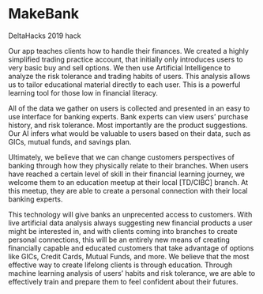 # MakeBank
DeltaHacks 2019 hack

Our app teaches clients how to handle their finances. We created a highly simplified trading practice account, that initially only introduces users to very basic buy and sell options. We then use Artificial Intelligence to analyze the risk tolerance and trading habits of users. This analysis allows us to tailor educational material directly to each user. This is a powerful learning tool for those low in financial literacy.

All of the data we gather on users is collected and presented in an easy to use interface for banking experts. Bank experts can view users’ purchase history, and risk tolerance. Most importantly are the product suggestions. Our AI infers what would be valuable to users based on their data, such as GICs, mutual funds, and savings plan.

Ultimately, we believe that we can change customers perspectives of banking through how they physically relate to their branches. When users have reached a certain level of skill in their financial learning journey, we welcome them to an education meetup at their local [TD/CIBC] branch. At this meetup, they are able to create a personal connection with their local banking experts.

This technology will give banks an unprecented access to customers. With live artificial data analysis always suggesting new financial products a user might be interested in, and with clients coming into branches to create personal connections, this will be an entirely new means of creating financially capable and educated customers that take advantage of options like GICs, Credit Cards, Mutual Funds, and more. We believe that the most effective way to create lifelong clients is through education. Through machine learning analysis of users’ habits and risk tolerance, we are able to effectively train and prepare them to feel confident about their futures.
